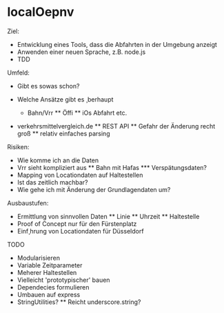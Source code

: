 localOepnv
==========

Ziel:
* Entwicklung eines Tools, dass die Abfahrten in der Umgebung anzeigt
* Anwenden einer neuen Sprache, z.B. node.js
* TDD 

Umfeld:
* Gibt es sowas schon?
* Welche Ansätze gibt es ¸berhaupt
	* Bahn/Vrr
** Öffi
** iOs Abfahrt etc.

* verkehrsmittelvergleich.de
** REST API 
** Gefahr der Änderung recht groß
** relativ einfaches parsing 

Risiken:
* Wie komme ich an die Daten
* Vrr sieht kompliziert aus
** Bahn mit Hafas
*** Verspätungsdaten?
* Mapping von Locationdaten auf Haltestellen
* Ist das zeitlich machbar?
* Wie gehe ich mit Änderung der Grundlagendaten um?

Ausbaustufen:
* Ermittlung von sinnvollen Daten
** Linie
** Uhrzeit
** Haltestelle
* Proof of Concept nur für den Fürstenplatz
* Einf¸hrung von Locationdaten für Düsseldorf


TODO

* Modularisieren
* Variable Zeitparameter
* Meherer Haltestellen
* Vielleicht 'prototypischer' bauen
* Dependecies formulieren
* Umbauen auf express
* StringUtilities?
** Reicht underscore.string?


